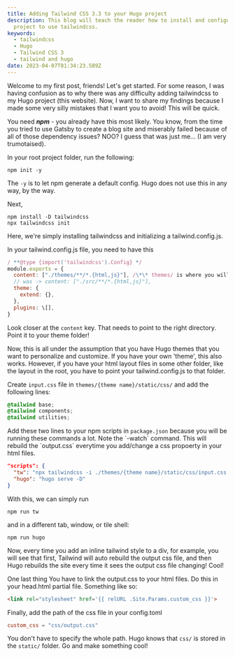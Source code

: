 ```yaml
---
title: Adding Tailwind CSS 3.3 to your Hugo project
description: This blog will teach the reader how to install and configure a Hugo
  project to use tailwindcss.
keywords:
  - tailwindcss
  - Hugo
  - Tailwind CSS 3
  - tailwind and hugo
date: 2023-04-07T01:34:23.589Z
---
```

Welcome to my first post, friends! Let's get started.
For some reason, I was having confusion as to why there was any difficulty adding tailwindcss to my Hugo project (this website). Now, I want to share my findings because I made some very silly mistakes that I want you to avoid! This will be quick.

You need ***npm*** - you already have this most likely. You know, from the time you tried to use Gatsby to create a blog site and miserably failed because of all of those dependency issues? NOO? I guess that was just me... (I am very trumotaised).

In your root project folder, run the following:

```shell
npm init -y
```

The `-y` is to let npm generate a default config. Hugo does not use this in any way, by the way.

Next,

```shell
npm install -D tailwindcss
npx tailwindcss init
```

Here, we're simply installing tailwindcss and initializing a tailwind.config.js.

In your tailwind.config.js file, you need to have this

```javascript
/ **@type {import('tailwindcss').Config} */
module.exports = {
  content: ["./themes/**/*.{html,js}"], /\*\* themes/ is where you will do most of the styling in context of Hugo* /
  // was -> content: ["./src/**/*.{html,js}"],
  theme: {
    extend: {},
  },
  plugins: \[],
}
```

Look closer at the `content` key. That needs to point to the right directory. Point it to your theme folder!

Now, this is all under the assumption that you have Hugo themes that you want to personalize and customize. If you have your own 'theme', this also works. However, if you have your html layout files in some other folder, like the layout in the root, you have to point your tailwind.config.js to that folder.

Create `input.css` file in `themes/{theme name}/static/css/` and add the following lines:

```css
@tailwind base;
@tailwind components;
@tailwind utilities;
```

Add these two lines to your npm scripts in `package.json` because you will be running these commands a lot. Note the \`-watch\` command. This will rebuild the \`output.css\` everytime you add/change a css propoerty in your html files.

```json
"scripts": {
  "tw": "npx tailwindcss -i ./themes/{theme name}/static/css/input.css -o ./themes/{theme name}/static/css/output.css --watch",
  "hugo": "hugo serve -D"
}
```

With this, we can simply run 

```shell
npm run tw
```

and in a different tab, window, or tile shell:

```shell
npm run hugo
```

Now, every time you add an inline tailwind style to a div, for example, you will see that first, Tailwind will auto rebuild the output css file, and then Hugo rebuilds the site every time it sees the output css file changing! Cool!


One last thing You have to link the output.css to your html files. Do this in your head.html partial file.
Something like so:

```html
<link rel="stylesheet" href='{{ relURL .Site.Params.custom_css }}'>
```

Finally, add the path of the css file in your config.toml

```toml
custom_css = "css/output.css"
```

You don't have to specify the whole path. Hugo knows that `css/` is stored in the `static/` folder.
Go and make something cool!